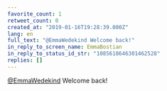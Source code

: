 ```yaml
---
favorite_count: 1
retweet_count: 0
created_at: "2019-01-16T19:28:39.000Z"
lang: en
full_text: "@EmmaWedekind Welcome back!"
in_reply_to_screen_name: EmmaBostian
in_reply_to_status_id_str: "1085618646301462528"
replies: []
---
```


[@EmmaWedekind](https://twitter.com/EmmaWedekind) Welcome back!
